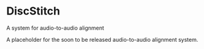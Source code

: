 # DiscStitch
A system for audio-to-audio alignment

A placeholder for the soon to be released audio-to-audio alignment system.
